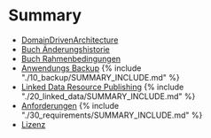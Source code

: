 # Summary
* [DomainDrivenArchitecture](README.md)
* [Buch Änderungshistorie](change_history.md)
* [Buch Rahmenbedingungen](scope.md)
* [Anwendungs Backup](./10_backup/README.md)
{% include "./10_backup/SUMMARY_INCLUDE.md" %}
* [Linked Data Resource Publishing](./20_linked_data/README.md) 
{% include "./20_linked_data/SUMMARY_INCLUDE.md" %}
* [Anforderungen](./30_requirements/README.md)
{% include "./30_requirements/SUMMARY_INCLUDE.md" %}
* [Lizenz](LICENSE.md)
